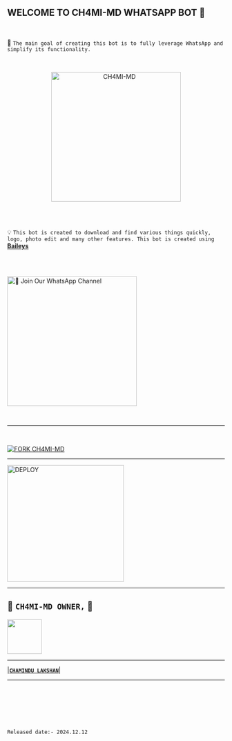 ## WELCOME TO CH4MI-MD WHATSAPP BOT 🧭

<br>


🔮 `The main goal of creating this bot is to fully leverage WhatsApp and simplify its functionality.`

<br>
 
  <p align="center">  
  <a href="https://i.ibb.co/bKBDBcj/f69aa43a2d63b952.jpg">
    <img alt="CH4MI-MD" height="300" src="https://i.ibb.co/bKBDBcj/f69aa43a2d63b952.jpg">
    
  
  </a>
</p>  


<br>
<br>

💡 `This bot is created to download and find various things quickly, logo, photo edit and many other features. This bot is created using` **[Baileys](https://github.com/WhiskeySockets/Baileys)**


<br>
<br>

<a href="https://whatsapp.com/channel/0029Vazgd9F6WaKffmdKQH2A"><img src="https://img.shields.io/badge/%F0%9F%8E%89%20Join%20Our%20WhatsApp%20Channel-black" alt="📎 Join Our WhatsApp Channel" width="300"></a>

<br>

---



<br>

[![FORK CH4MI-MD](https://img.shields.io/badge/FORK%20-CH4MI-MD-white)](https://github.com/CH4MI-MD/CH4MI-MD/fork)

 ---
 
<a href="https://flat-nellie-cham-8a33601b.koyeb.app/"><img src="https://img.shields.io/badge/Read%20Our%20Terms%20and%20Conditions-red" alt="DEPLOY" width="270"></a>

---

## 👑 **`CH4MI-MD OWNER,`** 👑


   <a href="https://github.com/CH4MI-MD/"><img src="https://i.ibb.co/bKBDBcj/f69aa43a2d63b952.jpg/u/106251140?v=4" width=80 height=80></a>   

---

|**[`CHAMINDU LAKSHAN`](https://github.com/CH4MI-MD)**|

---

<br>
<br>
<br>
<br>
<br>

`Released date:- 2024.12.12`
<br>
